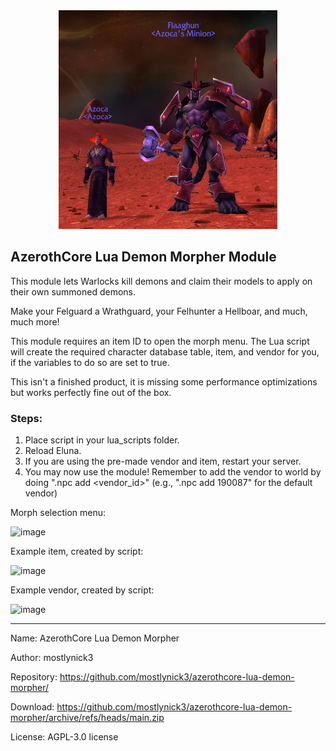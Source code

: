 <div align="center">
  <img src="https://raw.githubusercontent.com/mostlynick3/azerothcore-lua-demon-morpher/master/icon.png">
</div>

## AzerothCore Lua Demon Morpher Module

This module lets Warlocks kill demons and claim their models to apply on their own summoned demons.

Make your Felguard a Wrathguard, your Felhunter a Hellboar, and much, much more!

This module requires an item ID to open the morph menu. The Lua script will create the required character database table, item, and vendor for you, if the variables to do so are set to true.

This isn't a finished product, it is missing some performance optimizations but works perfectly fine out of the box. 

### Steps:
1. Place script in your lua_scripts folder.
2. Reload Eluna.
3. If you are using the pre-made vendor and item, restart your server.
4. You may now use the module! Remember to add the vendor to world by doing ".npc add <vendor_id>" (e.g., ".npc add 190087" for the default vendor)

Morph selection menu:

![image](https://github.com/user-attachments/assets/73768023-368b-4049-a9ae-5343346f6dac)


Example item, created by script:

![image](https://github.com/user-attachments/assets/61c02426-9f1e-44dd-859b-31fa2ea288b4)


Example vendor, created by script:

![image](https://github.com/user-attachments/assets/f44f0865-d075-4676-83fd-663c598edaf5)

________________________________________
Name: AzerothCore Lua Demon Morpher

Author: mostlynick3

Repository: https://github.com/mostlynick3/azerothcore-lua-demon-morpher/

Download: https://github.com/mostlynick3/azerothcore-lua-demon-morpher/archive/refs/heads/main.zip

License: AGPL-3.0 license
